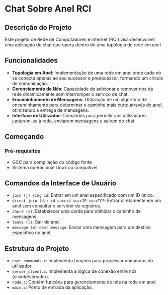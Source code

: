 # Chat Sobre Anel RCI

## Descrição do Projeto
Este projeto de Rede de Computadores e Internet (RCI) visa desenvolver uma aplicação de chat que opera dentro de uma topologia de rede em anel

## Funcionalidades
- **Topologia em Anel**: Implementação de uma rede em anel onde cada nó se conecta apenas ao seu sucessor e predecessor, formando um círculo de comunicação.
- **Gerenciamento de Nós**: Capacidade de adicionar e remover nós da rede dinamicamente sem interromper o serviço de chat.
- **Encaminhamento de Mensagens**: Utilização de um algoritmo de encaminhamento para determinar o caminho mais curto através do anel, otimizando a entrega de mensagens.
- **Interface de Utilizador**: Comandos para permitir aos utilizadores juntarem-se à rede, enviarem mensagens e saírem do chat.

## Começando
### Pré-requisitos
- GCC para compilação do código fonte
- Sistema operacional Linux ou compatível

## Comandos da Interface de Usuário
- `join (j) ring id`: Entrar em um anel especificado com um ID único.
- `direct join (dj) id succid succIP succTCP`: Entrar diretamente em um anel sem consultar o servidor de registros.
- `chord (c)`: Estabelecer uma corda para otimizar o caminho de mensagens.
- `leave (l)`: Sair do anel.
- `message (m) dest message`: Enviar uma mensagem para um destino específico no anel.

## Estrutura do Projeto
- `user_commands.c`: Implementa funções para processar comandos do utilizador
- `server_client.c`: Implementa a lógica de conexão entre nós (cliente/servidor).
- `node.c`: Contém funções para gerenciamento de nós na rede em anel.
- `main.c`: Ponto de entrada da aplicação.

